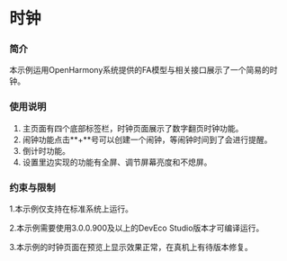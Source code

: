 # 时钟

### 简介

 本示例运用OpenHarmony系统提供的FA模型与相关接口展示了一个简易的时钟。 

### 使用说明

1. 主页面有四个底部标签栏，时钟页面展示了数字翻页时钟功能。
2. 闹钟功能点击**+**号可以创建一个闹钟，等闹钟时间到了会进行提醒。
3. 倒计时功能。
4. 设置里边实现的功能有全屏、调节屏幕亮度和不熄屏。

### 约束与限制

1.本示例仅支持在标准系统上运行。

2.本示例需要使用3.0.0.900及以上的DevEco Studio版本才可编译运行。

3.本示例的时钟页面在预览上显示效果正常，在真机上有待版本修复。